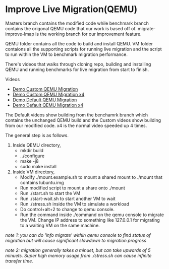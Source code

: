 # Improve Live Migration(QEMU)

Masters branch contains the modified code while benchmark branch contains 
the origonal QEMU code that our work is based off of. migrate-improve-lmap 
is the working branch for our improvement feature.

QEMU folder contains all the code to build and install QEMU. VM folder 
contaions all the supporting scripts for running live migration and the 
script to run within the VM to benchmark migration performance.

There's videos that walks through cloning repo, building and installing 
QEMU and running benchmarks for live migration from start to finish.

Videos
 - [Demo Custom QEMU Migration](https://youtu.be/e1P9CLL__iY)
 - [Demo Custom QEMU Migration x4](https://youtu.be/17HQJNdDvng)
 - [Demo Default QEMU Migration](https://youtu.be/eg5G4wAcKyk)
 - [Demo Default QEMU Migration x4](https://youtu.be/8nHlbjmhmnU)
 
The Default videos show building from the benchamrk branch which 
contains the unchanged QEMU build and the Custom videos show building from 
our modified code. x4 is the normal video speeded up 4 times. 

The general step is as follows.

 1. Inside QEMU directory, 
    * mkdir build
    * ../configure
    * make -j8
    * sudo make install
 2. Inside VM directory,
    * Modify ./mount.example.sh to mount a shared mount to ./mount that 
        contains lubuntu.img
    * Run modified script to mount a share onto ./mount
    * Run ./start.sh to start the VM
    * Run ./start-wait.sh to start another VM to wait
    * Run ./stress.sh inside the VM to simulate a workload
    * Do control+alt+2 to change to qemu console.
    * Run the command inside ./command on the qemu console to migrate 
        the VM. Change IP address to something like 127.0.0.1 for 
        migrating to a waiting VM on the same machine.
        
*note 1: you can do 'info migrate' within qemu console to find status of 
    migration but will cause significant slowdown to migration progress*
    
*note 2: migration generally takes a minuet, but can take upwards of 5 
    minuets. Super high memory usage from ./stress.sh can cause infinite
    transfer time.*
